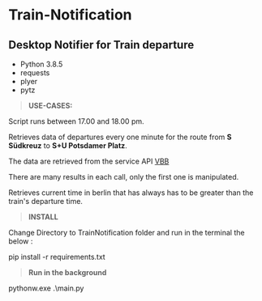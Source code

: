 # Train-Notification #

## Desktop Notifier for Train departure ##

* Python 3.8.5
* requests
* plyer
* pytz


> **USE-CASES:**

Script runs between 17.00 and 18.00 pm.

Retrieves data of departures every one minute for the route from **S Südkreuz** to **S+U Potsdamer Platz**.

The data are retrieved from the service API [VBB](https://github.com/derhuerst/vbb-rest/blob/5/docs/readme.md)

There are many results in each call, only the first one is manipulated.

Retrieves current time in berlin that has always has to be greater than the train's departure time.


> **INSTALL**

Change Directory to TrainNotification folder and run in the terminal the below :

pip install -r requirements.txt


> **Run in the background**

pythonw.exe .\main.py
